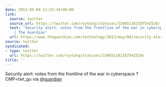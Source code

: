 ```yaml
---
date: 2013-05-04 11:52:34+00:00
link:
  source: twitter
  source_url: https://twitter.com/roytang/statuses/330651162187542529/
  text: 'Security alert: notes from the frontline of the war in cyberspace | Hacking
    | The Guardian'
  url: https://www.theguardian.com/technology/2013/may/04/security-alert-war-in-cyberspace
source: twitter
syndicated:
- type: twitter
  url: https://twitter.com/roytang/statuses/330651162187542529/
title: ''
---
```


Security alert: notes from the frontline of the war in cyberspace ?CMP=twt_gu via [@guardian](https://twitter.com/guardian/)